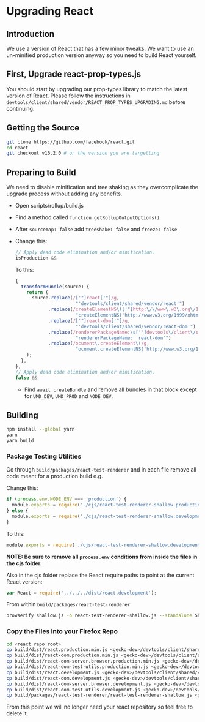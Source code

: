 [//]: # (
  This Source Code Form is subject to the terms of the Mozilla Public License, v. 2.0. If a copy of the MPL was not distributed with this file, You can obtain one at http://mozilla.org/MPL/2.0/.
)

# Upgrading React

## Introduction

We use a version of React that has a few minor tweaks. We want to use an un-minified production version anyway so you need to build React yourself.

## First, Upgrade react-prop-types.js

You should start by upgrading our prop-types library to match the latest version of React. Please follow the instructions in `devtools/client/shared/vendor/REACT_PROP_TYPES_UPGRADING.md` before continuing.

## Getting the Source

```bash
git clone https://github.com/facebook/react.git
cd react
git checkout v16.2.0 # or the version you are targetting
```

## Preparing to Build

We need to disable minification and tree shaking as they overcomplicate the upgrade process without adding any benefits.

- Open scripts/rollup/build.js
- Find a method called `function getRollupOutputOptions()`
- After `sourcemap: false` add `treeshake: false` and `freeze: false`
- Change this:

  ```js
  // Apply dead code elimination and/or minification.
  isProduction &&
  ```

  To this:

  ```js
  {
    transformBundle(source) {
      return (
        source.replace(/['"]react['"]/g,
                        "'devtools/client/shared/vendor/react'")
              .replace(/createElementNS\(['"]http:\/\/www\.w3\.org\/1999\/xhtml['"], ['"]devtools\/client\/shared\/vendor\/react['"]\)/g,
                        "createElementNS('http://www.w3.org/1999/xhtml', 'react'")
              .replace(/['"]react-dom['"]/g,
                        "'devtools/client/shared/vendor/react-dom'")
              .replace(/rendererPackageName:\s['"]devtools\/client\/shared\/vendor\/react-dom['"]/g,
                        "rendererPackageName: 'react-dom'")
              .replace(/ocument\.createElement\(/g,
                        "ocument.createElementNS('http://www.w3.org/1999/xhtml', ")
      );
    },
  },
  // Apply dead code elimination and/or minification.
  false &&
  ```
  - Find `await createBundle` and remove all bundles in that block except for `UMD_DEV`, `UMD_PROD` and `NODE_DEV`.

## Building

```bash
npm install --global yarn
yarn
yarn build
```

### Package Testing Utilities

Go through `build/packages/react-test-renderer` and in each file remove all code meant for a production build e.g.

Change this:

```js
if (process.env.NODE_ENV === 'production') {
  module.exports = require('./cjs/react-test-renderer-shallow.production.min.js');
} else {
  module.exports = require('./cjs/react-test-renderer-shallow.development.js');
}
```

To this:

```js
module.exports = require('./cjs/react-test-renderer-shallow.development.js');
```

**NOTE: Be sure to remove all `process.env` conditions from inside the files in the cjs folder.**

Also in the cjs folder replace the React require paths to point at the current React version:

```js
var React = require('../../../dist/react.development');
```

From within `build/packages/react-test-renderer`:

```bash
browserify shallow.js -o react-test-renderer-shallow.js --standalone ShallowRenderer
```

### Copy the Files Into your Firefox Repo

```bash
cd <react repo root>
cp build/dist/react.production.min.js <gecko-dev>/devtools/client/shared/vendor/react.js
cp build/dist/react-dom.production.min.js <gecko-dev>/devtools/client/shared/vendor/react-dom.js
cp build/dist/react-dom-server.browser.production.min.js <gecko-dev>/devtools/client/shared/vendor/react-dom-server.js
cp build/dist/react-dom-test-utils.production.min.js <gecko-dev>/devtools/client/shared/vendor/react-dom-test-utils.js
cp build/dist/react.development.js <gecko-dev>/devtools/client/shared/vendor/react-dev.js
cp build/dist/react-dom.development.js <gecko-dev>/devtools/client/shared/vendor/react-dom-dev.js
cp build/dist/react-dom-server.browser.development.js <gecko-dev>/devtools/client/shared/vendor/react-dom-server-dev.js
cp build/dist/react-dom-test-utils.development.js <gecko-dev>/devtools/client/shared/vendor/react-dom-test-utils-dev.js
cp build/packages/react-test-renderer/react-test-renderer-shallow.js <gecko-dev>/devtools/client/shared/vendor/react-test-renderer-shallow.js
```

From this point we will no longer need your react repository so feel free to delete it.
